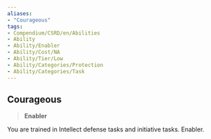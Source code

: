 ```yaml
---
aliases:
- "Courageous"
tags:
- Compendium/CSRD/en/Abilities
- Ability
- Ability/Enabler
- Ability/Cost/NA
- Ability/Tier/Low
- Ability/Categories/Protection
- Ability/Categories/Task
---
```


  
## Courageous  
>**Enabler**
  
You are trained in Intellect defense tasks and initiative tasks. Enabler.